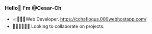 ### Hello👋 I'm @Cesar-Ch
- 📈🧑‍💻🌱Web Developer.  https://cchafloqus.000webhostapp.com/
- 👩‍💻🧑‍💻👨‍💻 Looking to collaborate on projects.





<!---
CesarWP/CesarWP is a ✨ special ✨ repository because its `README.md` (this file) appears on your GitHub profile.
You can click the Preview link to take a look at your changes.
--->
